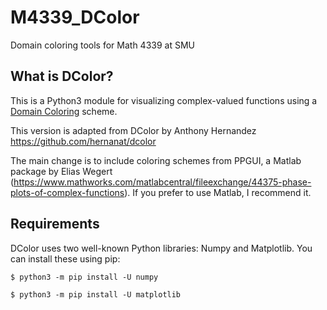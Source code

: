 # M4339_DColor
Domain coloring tools for Math 4339 at SMU

## What is DColor?

This is a Python3 module for visualizing complex-valued functions using a [Domain Coloring](https://en.wikipedia.org/wiki/Domain_coloring) scheme. 

This version is adapted from DColor by Anthony Hernandez https://github.com/hernanat/dcolor 

The main change is to include coloring schemes from PPGUI, a Matlab package by Elias Wegert (https://www.mathworks.com/matlabcentral/fileexchange/44375-phase-plots-of-complex-functions). If you prefer to use Matlab, I recommend it.

## Requirements

DColor uses two well-known Python libraries: Numpy and Matplotlib. 
You can install these using pip: 

`$ python3 -m pip install -U numpy`

`$ python3 -m pip install -U matplotlib`
